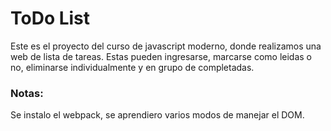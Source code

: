 # ToDo List

Este es el proyecto del curso de javascript moderno, donde realizamos una web de lista de tareas. Estas pueden ingresarse, marcarse como leidas o no, eliminarse individualmente y en grupo de completadas.

### Notas:
Se instalo el webpack, se aprendiero varios modos de manejar el DOM.